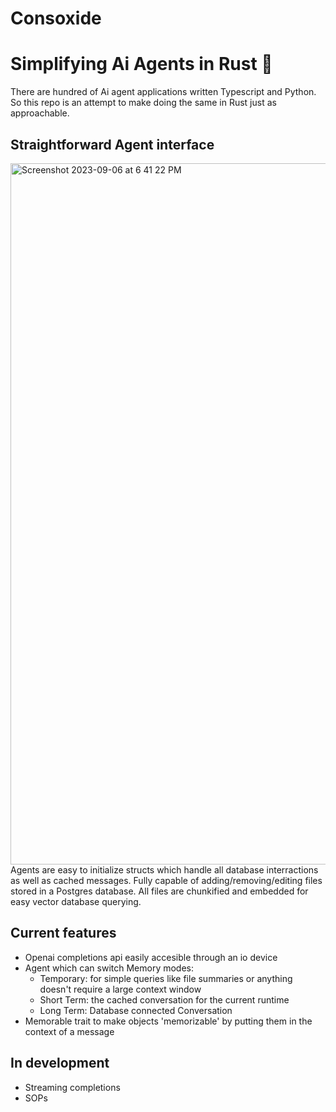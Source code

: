 # Consoxide 


# Simplifying Ai Agents in Rust 🦀
There are hundred of Ai agent applications written Typescript and Python. So this repo is an attempt to make doing the same in Rust just as approachable.

## Straightforward Agent interface
<img width="1122" alt="Screenshot 2023-09-06 at 6 41 22 PM" src="https://github.com/voidKandy/Consoxide/assets/121535853/16006fc5-85e2-4bc6-bdf5-aa356e90234f">
Agents are easy to initialize structs which handle all database interractions as well as cached messages. Fully capable of adding/removing/editing files stored in a Postgres database. All files are chunkified and embedded for easy vector database querying.


## Current features
* Openai completions api easily accesible through an io device
* Agent which can switch Memory modes:
   * Temporary: for simple queries like file summaries or anything doesn't require a large context window
   * Short Term: the cached conversation for the current runtime
   * Long Term: Database connected Conversation
 * Memorable trait to make objects 'memorizable' by putting them in the context of a message

## In development
* Streaming completions
* SOPs
